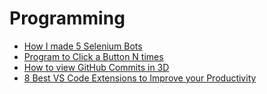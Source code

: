# Programming
<!-- BLOG-POST-LIST:START -->
- [How I made 5 Selenium Bots](https://matrixread.com/how-i-made-5-selenium-bots/)
- [Program to Click a Button N times](https://matrixread.com/program-to-click-a-button-n-times/)
- [How to view GitHub Commits in 3D](https://matrixread.com/how-to-view-github-commits-in-3d/)
- [8 Best VS Code Extensions to Improve your Productivity](https://matrixread.com/best-vs-code-extension/)
<!-- BLOG-POST-LIST:END -->
